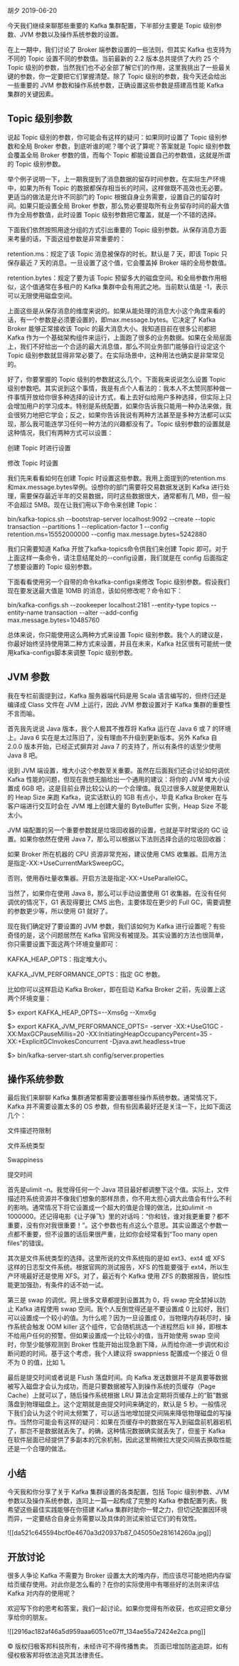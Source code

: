 胡夕 2019-06-20

今天我们继续来聊那些重要的 Kafka 集群配置，下半部分主要是 Topic 级别参数、JVM 参数以及操作系统参数的设置。

在上一期中，我们讨论了 Broker 端参数设置的一些法则，但其实 Kafka 也支持为不同的 Topic 设置不同的参数值。当前最新的 2.2 版本总共提供了大约 25 个 Topic 级别的参数，当然我们也不必全部了解它们的作用，这里我挑出了一些最关键的参数，你一定要把它们掌握清楚。除了 Topic 级别的参数，我今天还会给出一些重要的 JVM 参数和操作系统参数，正确设置这些参数是搭建高性能 Kafka 集群的关键因素。

## Topic 级别参数

说起 Topic 级别的参数，你可能会有这样的疑问：如果同时设置了 Topic 级别参数和全局 Broker 参数，到底听谁的呢？哪个说了算呢？答案就是 Topic 级别参数会覆盖全局 Broker 参数的值，而每个 Topic 都能设置自己的参数值，这就是所谓的 Topic 级别参数。

举个例子说明一下，上一期我提到了消息数据的留存时间参数，在实际生产环境中，如果为所有 Topic 的数据都保存相当长的时间，这样做既不高效也无必要。更适当的做法是允许不同部门的 Topic 根据自身业务需要，设置自己的留存时间。如果只能设置全局 Broker 参数，那么势必要提取所有业务留存时间的最大值作为全局参数值，此时设置 Topic 级别参数把它覆盖，就是一个不错的选择。

下面我们依然按照用途分组的方式引出重要的 Topic 级别参数。从保存消息方面来考量的话，下面这组参数是非常重要的：

retention.ms：规定了该 Topic 消息被保存的时长。默认是 7 天，即该 Topic 只保存最近 7 天的消息。一旦设置了这个值，它会覆盖掉 Broker 端的全局参数值。

retention.bytes：规定了要为该 Topic 预留多大的磁盘空间。和全局参数作用相似，这个值通常在多租户的 Kafka 集群中会有用武之地。当前默认值是 -1，表示可以无限使用磁盘空间。

上面这些是从保存消息的维度来说的。如果从能处理的消息大小这个角度来看的话，有一个参数是必须要设置的，即max.message.bytes。它决定了 Kafka Broker 能够正常接收该 Topic 的最大消息大小。我知道目前在很多公司都把 Kafka 作为一个基础架构组件来运行，上面跑了很多的业务数据。如果在全局层面上，我们不好给出一个合适的最大消息值，那么不同业务部门能够自行设定这个 Topic 级别参数就显得非常必要了。在实际场景中，这种用法也确实是非常常见的。

好了，你要掌握的 Topic 级别的参数就这么几个。下面我来说说怎么设置 Topic 级别参数吧。其实说到这个事情，我是有点个人看法的：我本人不太赞同那种做一件事情开放给你很多种选择的设计方式，看上去好似给用户多种选择，但实际上只会增加用户的学习成本。特别是系统配置，如果你告诉我只能用一种办法来做，我会很努力地把它学会；反之，如果你告诉我说有两种方法甚至是多种方法都可以实现，那么我可能连学习任何一种方法的兴趣都没有了。Topic 级别参数的设置就是这种情况，我们有两种方式可以设置：

创建 Topic 时进行设置

修改 Topic 时设置

我们先来看看如何在创建 Topic 时设置这些参数。我用上面提到的retention.ms和max.message.bytes举例。设想你的部门需要将交易数据发送到 Kafka 进行处理，需要保存最近半年的交易数据，同时这些数据很大，通常都有几 MB，但一般不会超过 5MB。现在让我们用以下命令来创建 Topic：

bin/kafka-topics.sh --bootstrap-server localhost:9092 --create --topic transaction --partitions 1 --replication-factor 1 --config retention.ms=15552000000 --config max.message.bytes=5242880

我们只需要知道 Kafka 开放了kafka-topics命令供我们来创建 Topic 即可。对于上面这样一条命令，请注意结尾处的--config设置，我们就是在 config 后面指定了想要设置的 Topic 级别参数。

下面看看使用另一个自带的命令kafka-configs来修改 Topic 级别参数。假设我们现在要发送最大值是 10MB 的消息，该如何修改呢？命令如下：

bin/kafka-configs.sh --zookeeper localhost:2181 --entity-type topics --entity-name transaction --alter --add-config max.message.bytes=10485760

总体来说，你只能使用这么两种方式来设置 Topic 级别参数。我个人的建议是，你最好始终坚持使用第二种方式来设置，并且在未来，Kafka 社区很有可能统一使用kafka-configs脚本来调整 Topic 级别参数。

## JVM 参数

我在专栏前面提到过，Kafka 服务器端代码是用 Scala 语言编写的，但终归还是编译成 Class 文件在 JVM 上运行，因此 JVM 参数设置对于 Kafka 集群的重要性不言而喻。

首先我先说说 Java 版本，我个人极其不推荐将 Kafka 运行在 Java 6 或 7 的环境上。Java 6 实在是太过陈旧了，没有理由不升级到更新版本。另外 Kafka 自 2.0.0 版本开始，已经正式摒弃对 Java 7 的支持了，所以有条件的话至少使用 Java 8 吧。

说到 JVM 端设置，堆大小这个参数至关重要。虽然在后面我们还会讨论如何调优 Kafka 性能的问题，但现在我想无脑给出一个通用的建议：将你的 JVM 堆大小设置成 6GB 吧，这是目前业界比较公认的一个合理值。我见过很多人就是使用默认的 Heap Size 来跑 Kafka，说实话默认的 1GB 有点小，毕竟 Kafka Broker 在与客户端进行交互时会在 JVM 堆上创建大量的 ByteBuffer 实例，Heap Size 不能太小。

JVM 端配置的另一个重要参数就是垃圾回收器的设置，也就是平时常说的 GC 设置。如果你依然在使用 Java 7，那么可以根据以下法则选择合适的垃圾回收器：

如果 Broker 所在机器的 CPU 资源非常充裕，建议使用 CMS 收集器。启用方法是指定-XX:+UseCurrentMarkSweepGC。

否则，使用吞吐量收集器。开启方法是指定-XX:+UseParallelGC。

当然了，如果你在使用 Java 8，那么可以手动设置使用 G1 收集器。在没有任何调优的情况下，G1 表现得要比 CMS 出色，主要体现在更少的 Full GC，需要调整的参数更少等，所以使用 G1 就好了。

现在我们确定好了要设置的 JVM 参数，我们该如何为 Kafka 进行设置呢？有些奇怪的是，这个问题居然在 Kafka 官网没有被提及。其实设置的方法也很简单，你只需要设置下面这两个环境变量即可：

KAFKA\_HEAP\_OPTS：指定堆大小。

KAFKA\_JVM\_PERFORMANCE_OPTS：指定 GC 参数。

比如你可以这样启动 Kafka Broker，即在启动 Kafka Broker 之前，先设置上这两个环境变量：

$\> export KAFKA\_HEAP\_OPTS=--Xms6g --Xmx6g

$\> export KAFKA\_JVM\_PERFORMANCE_OPTS= -server -XX:+UseG1GC -XX:MaxGCPauseMillis=20 -XX:InitiatingHeapOccupancyPercent=35 -XX:+ExplicitGCInvokesConcurrent -Djava.awt.headless=true

$\> bin/kafka-server-start.sh config/server.properties

## 操作系统参数

最后我们来聊聊 Kafka 集群通常都需要设置哪些操作系统参数。通常情况下，Kafka 并不需要设置太多的 OS 参数，但有些因素最好还是关注一下，比如下面这几个：

文件描述符限制

文件系统类型

Swappiness

提交时间

首先是ulimit -n。我觉得任何一个 Java 项目最好都调整下这个值。实际上，文件描述符系统资源并不像我们想象的那样昂贵，你不用太担心调大此值会有什么不利的影响。通常情况下将它设置成一个超大的值是合理的做法，比如ulimit -n 1000000。还记得电影《让子弹飞》里的对话吗：“你和钱，谁对我更重要？都不重要，没有你对我很重要！”。这个参数也有点这么个意思。其实设置这个参数一点都不重要，但不设置的话后果很严重，比如你会经常看到“Too many open files”的错误。

其次是文件系统类型的选择。这里所说的文件系统指的是如 ext3、ext4 或 XFS 这样的日志型文件系统。根据官网的测试报告，XFS 的性能要强于 ext4，所以生产环境最好还是使用 XFS。对了，最近有个 Kafka 使用 ZFS 的数据报告，貌似性能更加强劲，有条件的话不妨一试。

第三是 swap 的调优。网上很多文章都提到设置其为 0，将 swap 完全禁掉以防止 Kafka 进程使用 swap 空间。我个人反倒觉得还是不要设置成 0 比较好，我们可以设置成一个较小的值。为什么呢？因为一旦设置成 0，当物理内存耗尽时，操作系统会触发 OOM killer 这个组件，它会随机挑选一个进程然后 kill 掉，即根本不给用户任何的预警。但如果设置成一个比较小的值，当开始使用 swap 空间时，你至少能够观测到 Broker 性能开始出现急剧下降，从而给你进一步调优和诊断问题的时间。基于这个考虑，我个人建议将 swappniess 配置成一个接近 0 但不为 0 的值，比如 1。

最后是提交时间或者说是 Flush 落盘时间。向 Kafka 发送数据并不是真要等数据被写入磁盘才会认为成功，而是只要数据被写入到操作系统的页缓存（Page Cache）上就可以了，随后操作系统根据 LRU 算法会定期将页缓存上的“脏”数据落盘到物理磁盘上。这个定期就是由提交时间来确定的，默认是 5 秒。一般情况下我们会认为这个时间太频繁了，可以适当地增加提交间隔来降低物理磁盘的写操作。当然你可能会有这样的疑问：如果在页缓存中的数据在写入到磁盘前机器宕机了，那岂不是数据就丢失了。的确，这种情况数据确实就丢失了，但鉴于 Kafka 在软件层面已经提供了多副本的冗余机制，因此这里稍微拉大提交间隔去换取性能还是一个合理的做法。

## 小结

今天我和你分享了关于 Kafka 集群设置的各类配置，包括 Topic 级别参数、JVM 参数以及操作系统参数，连同上一篇一起构成了完整的 Kafka 参数配置列表。我希望这些最佳实践能够在你搭建 Kafka 集群时助你一臂之力，但切记配置因环境而异，一定要结合自身业务需要以及具体的测试来验证它们的有效性。

![[da521c645594bcf0e4670a3d20937b87_045050e281614260a.jpg]]

## 开放讨论

很多人争论 Kafka 不需要为 Broker 设置太大的堆内存，而应该尽可能地把内存留给页缓存使用。对此你是怎么看的？在你的实际使用中有哪些好的法则来评估 Kafka 对内存的使用呢？

欢迎写下你的思考和答案，我们一起讨论。如果你觉得有所收获，也欢迎把文章分享给你的朋友。

![[2916ac182af46a5d959aaa6051ce07ff_134ae55a72424e2ca.png]]

© 版权归极客邦科技所有，未经许可不得传播售卖。 页面已增加防盗追踪，如有侵权极客邦将依法追究其法律责任。